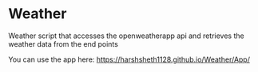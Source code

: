 # Weather
Weather script that accesses the openweatherapp api and retrieves the weather data from the end points

You can use the app here: https://harshsheth1128.github.io/Weather/App/
